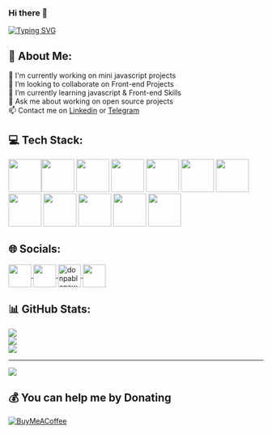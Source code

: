 ### Hi there 👋

[![Typing SVG](https://readme-typing-svg.herokuapp.com?color=%2337FFE2&size=24&width=600&lines=Welcome+To+Samira+Rostami's++GitHub+Profile)](https://git.io/typing-svg)

<!--
**aaramiss/aaramiss** is a ✨ _special_ ✨ repository because its `README.md` (this file) appears on your GitHub profile.

Here are some ideas to get you started:

- 🔭 I’m currently working on ...
- 🌱 I’m currently learning ...
- 👯 I’m looking to collaborate on ...
- 🤔 I’m looking for help with ...
- 💬 Ask me about ...
- 📫 How to reach me: ...
- 😄 Pronouns: ...
- ⚡ Fun fact: ...
-->
## 💫 About Me:
🔭 I'm currently working on mini javascript projects<br>
👯 I’m looking to collaborate on Front-end Projects<br>
🌱 I’m currently learning javascript & Front-end Skills<br>
💬 Ask me about working on open source projects<br>
📫 Contact me on <a href="https://www.linkedin.com/in/samira-rostamizade/" title="Linkedin">Linkedin</a> or <a href="https://t.me/samirarostamizade" title="Telegram">Telegram</a>


## 💻 Tech Stack:
<p>
<img src="https://cdn.jsdelivr.net/gh/devicons/devicon/icons/css3/css3-original-wordmark.svg" width="65" height='65' /><img src="https://cdn.jsdelivr.net/gh/devicons/devicon/icons/html5/html5-original-wordmark.svg" width="65" height='65'/> <img src="https://cdn.jsdelivr.net/gh/devicons/devicon/icons/javascript/javascript-original.svg" width="65" height='65' /> <img src="https://cdn.jsdelivr.net/gh/devicons/devicon/icons/react/react-original.svg" width="65" height='65'/> 
            <img src="https://cdn.jsdelivr.net/gh/devicons/devicon/icons/angularjs/angularjs-original.svg" width="65" height='65'/>
            <img src="https://cdn.jsdelivr.net/gh/devicons/devicon/icons/bootstrap/bootstrap-original-wordmark.svg" width="65" height='65'/> <img src="https://cdn.jsdelivr.net/gh/devicons/devicon/icons/materialui/materialui-original.svg" width="65" height='65' /> <img src="https://cdn.jsdelivr.net/gh/devicons/devicon/icons/sass/sass-original.svg" width="65" height='65'/> <img src="https://cdn.jsdelivr.net/gh/devicons/devicon/icons/jira/jira-original-wordmark.svg" width="65" height='65' /> <img src="https://cdn.jsdelivr.net/gh/devicons/devicon/icons/trello/trello-plain-wordmark.svg" width="65" height='65'/> <img src="https://cdn.jsdelivr.net/gh/devicons/devicon/icons/photoshop/photoshop-line.svg" width="65" height='65'/> <img src="https://cdn.jsdelivr.net/gh/devicons/devicon/icons/git/git-original.svg" width="65" height='65'/> 
            
</p>
          
## 🌐 Socials:
<!-- [![Discord](https://img.shields.io/badge/Discord-%237289DA.svg?logo=discord&logoColor=white)](https://discord.gg/samira0100) 
[![LinkedIn](https://img.shields.io/badge/LinkedIn-%230077B5.svg?logo=linkedin&logoColor=white)](https://linkedin.com/in/samira-rostamizade) 
[![Stack Overflow](https://img.shields.io/badge/-Stackoverflow-FE7A16?logo=stack-overflow&logoColor=white)](https://stackoverflow.com/users/8309078/samira-rostami-zade) 
[![Codepen](https://img.shields.io/badge/Codepen-000000?style=for-the-badge&logo=codepen&logoColor=white)](https://codepen.io/aaramiss) -->

<p>

<a href='https://linkedin.com/in/samira-rostamizade' target="blank">
            <img align="center" src="https://cdn.jsdelivr.net/gh/devicons/devicon/icons/linkedin/linkedin-original.svg" height="45" width="45"/>
 </a>
<a href='https://stackoverflow.com/users/8309078/samira-rostami-zade' target="blank">
                   <img align="center" src='https://github.com/SamiraaTech/SamiraaTech/assets/31129748/c95eaaf7-3904-4d30-90e9-d2c3cf260990' height="45" width="45" />
</a>
<a href="https://codepen.io/aaramiss" target="blank">
          <img align="center" src="https://raw.githubusercontent.com/rahuldkjain/github-profile-readme-generator/master/src/images/icons/Social/codepen.svg" alt="donpablonow" height="45" width="45" />
</a>
          <a href='https://discord.gg/873913911416590407' target="blank">
                    <img align='center' src='https://github.com/SamiraaTech/SamiraaTech/assets/31129748/a2d662e7-cc8d-4ca5-a47d-0a0299150f4f' height="45" width="45" />
          </a>

</p>


## 📊 GitHub Stats:
![](https://github-readme-stats.vercel.app/api?username=araamiss&theme=tokyonight&hide_border=false&include_all_commits=true&count_private=false)<br/>
![](https://github-readme-streak-stats.herokuapp.com/?user=araamiss&theme=tokyonight&hide_border=false)<br/>
![](https://github-readme-stats.vercel.app/api/top-langs/?username=araamiss&theme=tokyonight&hide_border=false&include_all_commits=true&count_private=false&layout=compact)

---
[![](https://visitcount.itsvg.in/api?id=araamiss&icon=5&color=0)](https://visitcount.itsvg.in)

  ## 💰 You can help me by Donating
  [![BuyMeACoffee](https://img.shields.io/badge/Buy%20Me%20a%20Coffee-ffdd00?style=for-the-badge&logo=buy-me-a-coffee&logoColor=black)](https://buymeacoffee.com/samiramiss)
